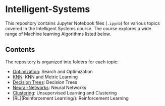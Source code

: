 # Intelligent-Systems

This repository contains Jupyter Notebook files (`.ipynb`) for various topics covered in the Intelligent Systems course. The course explores a wide range of Machine learning Algorithms listed below.
## Contents

The repository is organized into folders for each topic:

- [Optimization](Optimization/):  Search and Optimization
- [KNN](KNN/): KNN and Metric Learning
- [Decision Trees](Decision-Trees/): Decision Trees
- [Neural-Networks](Neural-Networks/):  Neural Networks
- [Clustering](Clustering/):  Unsupervised Learning and Clustering
- [RL](Reinforcement Learning/):  Reinforcement Learning


